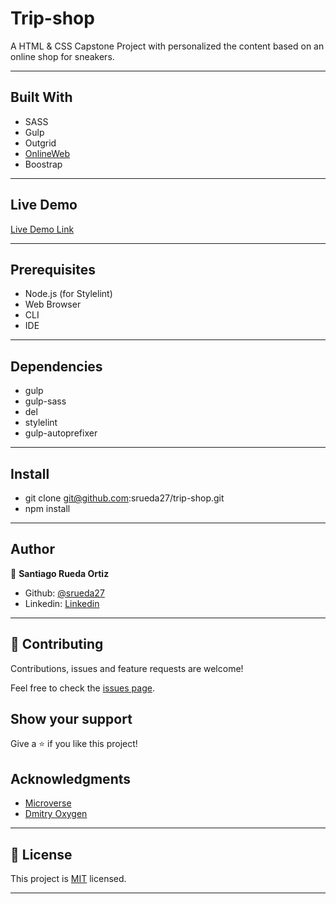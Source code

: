 # Trip-shop
A HTML &amp; CSS Capstone Project with personalized the content based on an online shop for sneakers.

---

## Built With

- SASS
- Gulp
- Outgrid
- [OnlineWeb](http://www.onlinewebfonts.com/icon)
- Boostrap

---

## Live Demo

[Live Demo Link](https://rawcdn.githack.com/srueda27/trip-shop/3ee81f29a928c3c01b40c620ced58941b51c59e6/index.html)

---

## Prerequisites

- Node.js (for Stylelint)
- Web Browser
- CLI
- IDE

---

## Dependencies

- gulp
- gulp-sass
- del
- stylelint
- gulp-autoprefixer

---

## Install

- git clone git@github.com:srueda27/trip-shop.git
- npm install

---

## Author


👤 **Santiago Rueda Ortiz**

- Github: [@srueda27](https://github.com/srueda27)
- Linkedin: [Linkedin](https://www.linkedin.com/in/santiago-rueda-ortiz-2a3432194/)

---

## 🤝 Contributing

Contributions, issues and feature requests are welcome!

Feel free to check the [issues page](issues/).

## Show your support

Give a ⭐️ if you like this project!

## Acknowledgments

- [Microverse](https://microverse.org)
- [Dmitry Oxygen](https://dribbble.com/oxygen_dima)

---

## 📝 License

This project is [MIT](/LICENSE) licensed.

---
